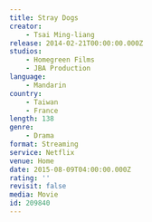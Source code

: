 ```yaml
---
title: Stray Dogs
creator:
    - Tsai Ming-liang
release: 2014-02-21T00:00:00.000Z
studios:
    - Homegreen Films
    - JBA Production
language:
    - Mandarin
country:
    - Taiwan
    - France
length: 138
genre:
    - Drama
format: Streaming
service: Netflix
venue: Home
date: 2015-08-09T04:00:00.000Z
rating: ''
revisit: false
media: Movie
id: 209840
---
```



